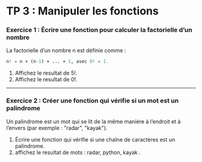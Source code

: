 # TP 3 : Manipuler les fonctions


### Exercice 1 : Écrire une fonction pour calculer la factorielle d’un nombre 

La factorielle d’un nombre n est définie comme :
```python
n! = n × (n-1) × ... × 1, avec 0! = 1.
```
1. Affichez le resultat de 5!.
2. Affichez le resultat de 0!.
-------------------

### Exercice 2 : Créer une fonction qui vérifie si un mot est un palindrome

Un palindrome est un mot qui se lit de la même manière à l’endroit et à l’envers (par exemple : "radar", "kayak").

1. Écrire une fonction qui vérifie si une chaîne de caractères est un palindrome.
2. affichez le resultat de mots : radar, python, kayak .
